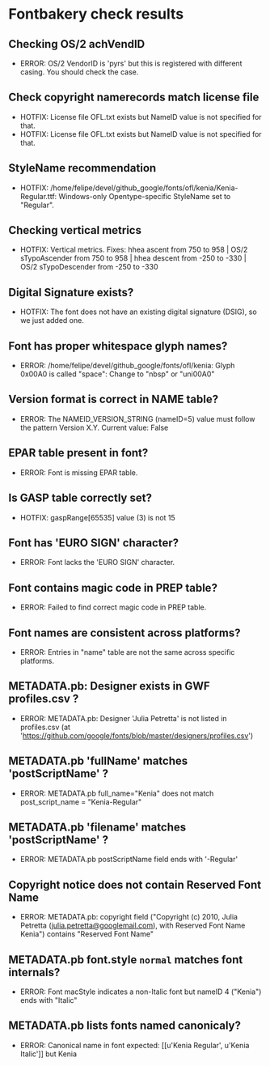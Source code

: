 # Fontbakery check results
## Checking OS/2 achVendID
* ERROR: OS/2 VendorID is 'pyrs' but this is registered with different casing. You should check the case.

## Check copyright namerecords match license file
* HOTFIX: License file OFL.txt exists but NameID value is not specified for that.
* HOTFIX: License file OFL.txt exists but NameID value is not specified for that.

## StyleName recommendation
* HOTFIX: /home/felipe/devel/github_google/fonts/ofl/kenia/Kenia-Regular.ttf: Windows-only Opentype-specific StyleName set to "Regular".

## Checking vertical metrics
* HOTFIX: Vertical metrics. Fixes: hhea ascent from 750 to 958 | OS/2 sTypoAscender from 750 to 958 | hhea descent from -250 to -330 | OS/2 sTypoDescender from -250 to -330

## Digital Signature exists?
* HOTFIX: The font does not have an existing digital signature (DSIG), so we just added one.

## Font has **proper** whitespace glyph names?
* ERROR: /home/felipe/devel/github_google/fonts/ofl/kenia: Glyph 0x00A0 is called "space": Change to "nbsp" or "uni00A0"

## Version format is correct in NAME table?
* ERROR: The NAMEID_VERSION_STRING (nameID=5) value must follow the pattern Version X.Y. Current value: False

## EPAR table present in font?
* ERROR: Font is missing EPAR table.

## Is GASP table correctly set?
* HOTFIX: gaspRange[65535] value (3) is not 15

## Font has 'EURO SIGN' character?
* ERROR: Font lacks the 'EURO SIGN' character.

## Font contains magic code in PREP table?
* ERROR: Failed to find correct magic code in PREP table.

## Font names are consistent across platforms?
* ERROR: Entries in "name" table are not the same across specific platforms.

## METADATA.pb: Designer exists in GWF profiles.csv ?
* ERROR: METADATA.pb: Designer 'Julia Petretta' is not listed in profiles.csv (at 'https://github.com/google/fonts/blob/master/designers/profiles.csv')

## METADATA.pb 'fullName' matches 'postScriptName' ?
* ERROR: METADATA.pb full_name="Kenia" does not match post_script_name = "Kenia-Regular"

## METADATA.pb 'filename' matches 'postScriptName' ?
* ERROR: METADATA.pb postScriptName field ends with '-Regular'

## Copyright notice does not contain Reserved Font Name
* ERROR: METADATA.pb: copyright field ("Copyright (c) 2010, Julia Petretta (julia.petretta@googlemail.com), with Reserved Font Name Kenia") contains "Reserved Font Name"

## METADATA.pb font.style `normal` matches font internals?
* ERROR: Font macStyle indicates a non-Italic font but nameID 4 ("Kenia") ends with "Italic"

## METADATA.pb lists fonts named canonicaly?
* ERROR: Canonical name in font expected: [[u'Kenia Regular', u'Kenia Italic']] but Kenia

